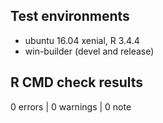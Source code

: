 ## Test environments
* ubuntu 16.04 xenial, R 3.4.4
* win-builder (devel and release)

## R CMD check results

0 errors | 0 warnings | 0 note




